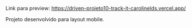 Link para preview: https://driven-projeto10-track-it-carolinelds.vercel.app/

Projeto desenvolvido para layout mobile.
